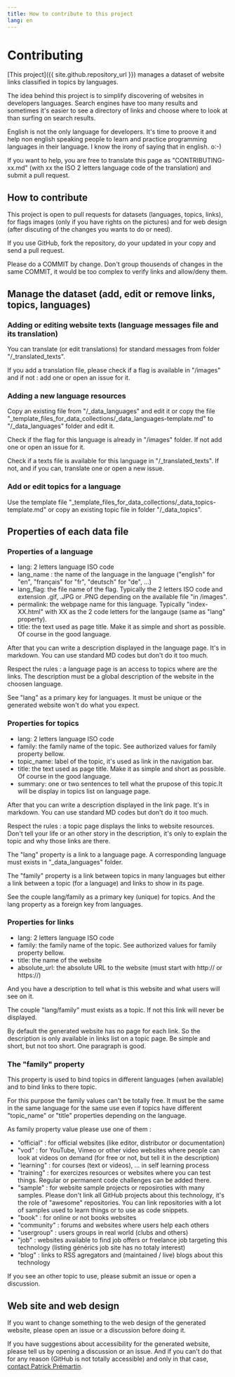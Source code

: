 ```yaml
---
title: How to contribute to this project
lang: en
---
```

# Contributing

[This project]({{ site.github.repository_url }}) manages a dataset of website links classified in topics by languages.

The idea behind this project is to simplify discovering of websites in developers languages. Search engines have too many results and sometimes it's easier to see a directory of links and choose where to look at than surfing on search results.

English is not the only language for developers. It's time to proove it and help non english speaking people to learn and practice programming languages in their language. I know the irony of saying that in english. o:-)

If you want to help, you are free to translate this page as "CONTRIBUTING-xx.md" (with xx the ISO 2 letters language code of the translation) and submit a pull request.

## How to contribute

This project is open to pull requests for datasets (languages, topics, links), for flags images (only if you have rights on the pictures) and for web design (after discuting of the changes you wants to do or need).

If you use GitHub, fork the repository, do your updated in your copy and send a pull request.

Please do a COMMIT by change. Don't group thousends of changes in the same COMMIT, it would be too complex to verify links and allow/deny them.

## Manage the dataset (add, edit or remove links, topics, languages)

### Adding or editing website texts (language messages file and its translation)

You can translate (or edit translations) for standard messages from folder "/_translated_texts".

If you add a translation file, please check if a flag is available in "/images" and if not : add one or open an issue for it.

### Adding a new language resources

Copy an existing file from "/_data_languages" and edit it or copy the file "_template_files_for_data_collections/_data_languages-template.md" to "/_data_languages" folder and edit it.

Check if the flag for this language is already in "/images" folder. If not add one or open an issue for it.

Check if a texts file is available for this language in "/_translated_texts". If not, and if you can, translate one or open a new issue.

### Add or edit topics for a language

Use the template file "_template_files_for_data_collections/_data_topics-template.md" or copy an existing topic file in folder "/_data_topics".

## Properties of each data file

### Properties of a language

* lang: 2 letters language ISO code
* lang_name : the name of the language in the language ("english" for "en", "français" for "fr", "deutsch" for "de", ...)
* lang_flag: the file name of the flag. Typically the 2 letters ISO code and extension .gif, .JPG or .PNG depending on the available file "in /images".
* permalink: the webpage name for this language. Typically "index-XX.html" with XX as the 2 code letters for the langauge (same as "lang" property).
* title: the text used as page title. Make it as simple and short as possible. Of course in the good language.

After that you can write a description displayed in the language page. It's in markdown. You can use standard MD codes but don't do it too much.

Respect the rules : a language page is an access to topics where are the links. The description must be a global description of the website in the choosen language.

See "lang" as a primary key for languages. It must be unique or the generated website won't do what you expect.

### Properties for topics

* lang: 2 letters language ISO code
* family: the family name of the topic. See authorized values for family property bellow.
* topic_name: label of the topic, it's used as link in the navigation bar.
* title: the text used as page title. Make it as simple and short as possible. Of course in the good language.
* summary: one or two sentences to tell what the prupose of this topic.It will be display in topics list on language page.

After that you can write a description displayed in the link page. It's in markdown. You can use standard MD codes but don't do it too much.

Respect the rules : a topic page displays the links to website resources. Don't tell your life or an other story in the description, it's only to explain the topic and why those links are there.

The "lang" property is a link to a language page. A corresponding language must exists in "_data_languages" folder.

The "family" property is a link between topics in many languages but either a link between a topic (for a language) and links to show in its page.

See the couple lang/family as a primary key (unique) for topics. And the lang property as a foreign key from languages.

### Properties for links

* lang: 2 letters language ISO code
* family: the family name of the topic. See authorized values for family property bellow.
* title: the name of the website
* absolute_url: the absolute URL to the website (must start with http:// or https://)

And you have a description to tell what is this website and what users will see on it.

The couple "lang/family" must exists as a topic. If not this link will never be displayed.

By default the generated website has no page for each link. So the description is only available in links list on a topic page. Be simple and short, but not too short. One paragraph is good.

### The "family" property

This property is used to bind topics in different languages (when available) and to bind links to there topic.

For this purpose the family values can't be totally free. It must be the same in the same language for the same use even if topics have different "topic_name" or "title" properties depending on the language.

As family property value please use one of them :

* "official" : for official websites (like editor, distributor or documentation)
* "vod" : for YouTube, Vimeo or other video websites where people can look at videos on demand (for free or not, but tell it in the description)
* "learning" : for courses (text or videos), ... in self learning process
* "training" : for exercizes resources or websites where you can test things. Regular or permanent code challenges can be added there.
* "sample" : for website sample projects or reposiroties with many samples. Please don't link all GitHub projects about this technology, it's the role of "awesome" repositories. You can link repositories with a lot of samples used to learn things or to use as code snippets.
* "book" : for online or not books websites
* "community" : forums and websites where users help each others
* "usergroup" : users groups in real world (clubs and others)
* "job" : websites available to find job offers or freelance job targeting this technology (listing générics job site has no totaly interest)
* "blog" : links to RSS agregators and (maintained / live) blogs about this technology

If you see an other topic to use, please submit an issue or open a discussion.

## Web site and web design

If you want to change something to the web design of the generated website, please open an issue or a discussion before doing it.

If you have suggestions about accessibility for the generated website, please tell us by opening a discussion or an issue. And if you can't do that for any reason (GitHub is not totally accessible) and only in that case, [contact Patrick Prémartin](https://developpeur-pascal.fr/nous-contacter.php).
